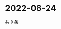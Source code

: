 # 2022-06-24

共 0 条

<!-- BEGIN WEIBO -->
<!-- 最后更新时间 Fri Jun 24 2022 05:14:17 GMT+0800 (China Standard Time) -->

<!-- END WEIBO -->
